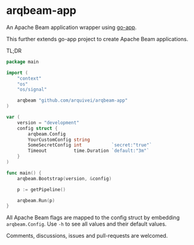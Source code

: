 # arqbeam-app

An Apache Beam application wrapper using [go-app](https://github.com/arquivei/go-app).

This further extends go-app project to create Apache Beam applications.

TL;DR

```go
package main

import (
	"context"
	"os"
	"os/signal"

	arqbeam "github.com/arquivei/arqbeam-app"
)

var (
	version = "development"
	config struct {
		arqbeam.Config
		YourCustomConfig string
		SomeSecretConfig int           `secret:"true"`
		Timeout          time.Duration `default:"3m"`
	}
)

func main() {
	arqbeam.Bootstrap(version, &config)

	p := getPipeline()

	arqbeam.Run(p)
}

```

All Apache Beam flags are mapped to the config struct by embedding `arqbeam.Config`. Use `-h` to see all values and their default values.

Comments, discussions, issues and pull-requests are welcomed.
